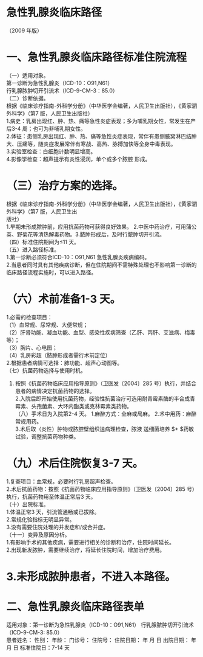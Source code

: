 # 急性乳腺炎临床路径  
（2009 年版）  
# 一、急性乳腺炎临床路径标准住院流程  
（一）适用对象。  
第一诊断为急性乳腺炎（ICD-10：O91,N61）  
行乳腺脓肿切开引流术（ICD-9-CM-3：85.0）  
（二）诊断依据。  
根据《临床诊疗指南-外科学分册》（中华医学会编著，人民卫生出版社），《黄家驷外科学》（第7 版，人民卫生出版社）  
1.病史：乳房出现红、肿、热、痛等急性炎症表现；多为哺乳期女性，常发生在产后3-4 周；也可为非哺乳期女性。  
2.体征：患侧乳房出现红、肿、热、痛等急性炎症表现，常伴有患侧腋窝淋巴结肿大、压痛等，随炎症发展常伴有寒战、高热、脉搏加快等全身中毒表现。  
3.实验室检查：白细胞计数明显增高。  
4.影像学检查：超声提示有炎性浸润，单个或多个脓腔 形成。  
# （三）治疗方案的选择。  
根据《临床诊疗指南-外科学分册》（中华医学会编著，人民卫生出版社），《黄家驷外科学》（第7 版，人民卫生出  
版社）  
1.早期未形成脓肿前，应用抗菌药物可获得良好效果。 2.中医中药治疗，可用蒲公英、野菊花等清热解毒药物。3.脓肿形成后，及时行脓肿切开引流。  
（四）标准住院期间为≤11 天。  
（五）进入路径标准。  
1.第一诊断必须符合ICD-10：O91,N61 急性乳腺炎疾病编码。  
2.当患者同时具有其他疾病诊断，但在住院期间不需特殊处理也不影响第一诊断的临床路径流程实施时，可以进入路径。  
# （六）术前准备1-3 天。  
1.必需的检查项目：  
（1）血常规、尿常规、大便常规；  
（2）肝肾功能、凝血功能、血型、感染性疾病筛查（乙肝、丙肝、艾滋病、梅毒等）；  
（3）胸片、心电图；  
（4）乳房彩超（脓肿形成者需行术前定位）  
2.根据患者病情可选择：肺功能、超声心动图等。  
（七）抗菌药物选择与使用时机。  
1. 按照《抗菌药物临床应用指导原则》（卫医发〔2004〕285 号）执行，并结合患者的病情决定抗菌药物的选择。  
2.入院后即开始使用抗菌药物，经验性抗菌治疗可选用耐青霉素酶的半合成青霉素、头孢菌素、大环内酯类或克林霉素类药物。  
（八）手术日为入院第2-4 天。 1.麻醉方式：全麻或局麻。 2.术中用药：麻醉常规用药。  
3.术后取（炎性）肿物或脓腔壁组织送病理检查，脓液 送细菌培养 $+ $药敏试验，调整抗菌药物种类。  
# （九）术后住院恢复3-7 天。  
1.复查项目：血常规，必要时行乳房超声检查。  
2.术后抗菌药物：按照《抗菌药物临床应用指导原则》（卫医发〔2004〕285 号）执行，抗菌药物用至体温正常后3 天。  
（十）出院标准。  
1.体温正常3 天，引流管通畅或已拔除。  
2.常规化验指标无明显异常。  
3.没有需要住院处理的并发症和/或合并症。  
（十一）变异及原因分析。  
1.有影响手术的其他疾病，需要进行相关的诊断和治疗，住院时间延长。  
2.出现新发脓肿，需要继续治疗，将延长住院时间，增加治疗费用。  
# 3.未形成脓肿患者，不进入本路径。  
# 二、急性乳腺炎临床路径表单  
适用对象：第一诊断为急性乳腺炎（ICD-10：O91,N61） 行乳腺脓肿切开引流术（ICD-9-CM-3: 85.0）  
患者姓名：           性别：    年龄：    门诊号：       住院号：       住院日期：   年  月  日    出院日期：   年  月   日     标准住院日：7-14 天  
